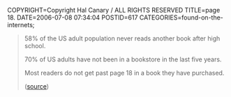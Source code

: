 COPYRIGHT=Copyright Hal Canary / ALL RIGHTS RESERVED
TITLE=page 18.
DATE=2006-07-08 07:34:04
POSTID=617
CATEGORIES=found-on-the-internets;

> 58% of the US adult population never reads another book after high school.
> 
> 70% of US adults have not been in a bookstore in the last five years.
> 
> Most readers do not get past page 18 in a book they have purchased.
> 
> ([source](http://parapublishing.com/sites/para/resources/statistics.cfm))
